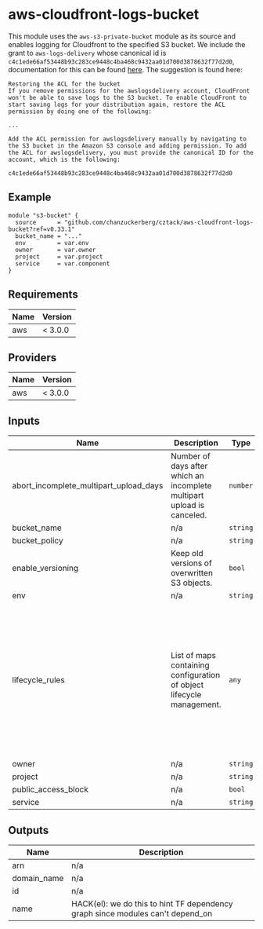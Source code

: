 # aws-cloudfront-logs-bucket

This module uses the `aws-s3-private-bucket` module as its source and enables logging for Cloudfront to the specified S3 bucket. We include the grant to `aws-logs-delivery` whose canonical id is `c4c1ede66af53448b93c283ce9448c4ba468c9432aa01d700d3878632f77d2d0`, documentation for this can be found [here](https://docs.aws.amazon.com/AmazonCloudFront/latest/DeveloperGuide/AccessLogs.html#AccessLogsBucketAndFileOwnership). The suggestion is found here:

```
Restoring the ACL for the bucket
If you remove permissions for the awslogsdelivery account, CloudFront won't be able to save logs to the S3 bucket. To enable CloudFront to start saving logs for your distribution again, restore the ACL permission by doing one of the following:

...

Add the ACL permission for awslogsdelivery manually by navigating to the S3 bucket in the Amazon S3 console and adding permission. To add the ACL for awslogsdelivery, you must provide the canonical ID for the account, which is the following:

c4c1ede66af53448b93c283ce9448c4ba468c9432aa01d700d3878632f77d2d0
```

## Example

```hcl
module "s3-bucket" {
  source      = "github.com/chanzuckerberg/cztack/aws-cloudfront-logs-bucket?ref=v0.33.1"
  bucket_name = "..."
  env         = var.env
  owner       = var.owner
  project     = var.project
  service     = var.component
}
```

<!-- START -->
## Requirements

| Name | Version |
|------|---------|
| aws | < 3.0.0 |

## Providers

| Name | Version |
|------|---------|
| aws | < 3.0.0 |

## Inputs

| Name | Description | Type | Default | Required |
|------|-------------|------|---------|:--------:|
| abort\_incomplete\_multipart\_upload\_days | Number of days after which an incomplete multipart upload is canceled. | `number` | `14` | no |
| bucket\_name | n/a | `string` | n/a | yes |
| bucket\_policy | n/a | `string` | `""` | no |
| enable\_versioning | Keep old versions of overwritten S3 objects. | `bool` | `true` | no |
| env | n/a | `string` | n/a | yes |
| lifecycle\_rules | List of maps containing configuration of object lifecycle management. | `any` | <pre>[<br>  {<br>    "enabled": true,<br>    "expiration": {<br>      "expired_object_delete_marker": true<br>    },<br>    "noncurrent_version_expiration": {<br>      "days": 365<br>    },<br>    "noncurrent_version_transition": {<br>      "days": 30,<br>      "storage_class": "STANDARD_IA"<br>    }<br>  }<br>]</pre> | no |
| owner | n/a | `string` | n/a | yes |
| project | n/a | `string` | n/a | yes |
| public\_access\_block | n/a | `bool` | `true` | no |
| service | n/a | `string` | n/a | yes |

## Outputs

| Name | Description |
|------|-------------|
| arn | n/a |
| domain\_name | n/a |
| id | n/a |
| name | HACK(el): we do this to hint TF dependency graph since modules can't depend\_on |

<!-- END -->
